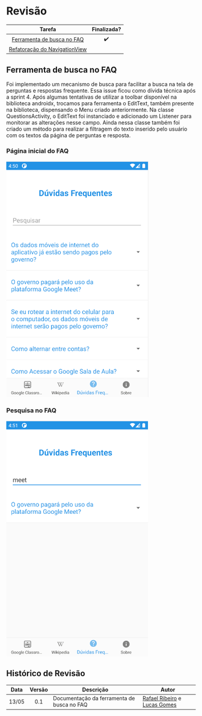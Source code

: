# Revisão

Tarefa | Finalizada? |
:-----:|:-----------:|
[Ferramenta de busca no FAQ](https://github.com/GCES-Escola-em-Casa-2020-2/wiki/issues/19) | :heavy_check_mark: |
[Refatoração do NavigationView](https://github.com/GCES-Escola-em-Casa-2020-2/wiki/issues/8) | |

## Ferramenta de busca no FAQ

Foi implementado um mecanismo de busca para facilitar a busca na tela de perguntas e respostas frequente. Essa issue ficou como dívida técnica após a sprint 4. Após algumas tentativas de utilizar a toolbar disponível na biblioteca androidx, trocamos para ferramenta o EditText, também presente na biblioteca, dispensando o Menu criado anteriormente. Na classe QuestionsActivity, o EditText foi instanciado e adicionado um Listener para monitorar as alterações nesse campo. Ainda nessa classe também foi criado um método para realizar a filtragem do texto inserido pelo usuário com os textos da página de perguntas e resposta.

### Página inicial do FAQ
![Inicial](./../../img/sprint7/inicial.png)<br>
### Pesquisa no FAQ
![Pesquisa](./../../img/sprint7/pesquisa.png)<br>

## Histórico de Revisão

Data | Versão | Descrição | Autor |
:---:|:------:|-----------|-------|
13/05|0.1 | Documentação da ferramenta de busca no FAQ | [Rafael Ribeiro](https://github.com/rafaelflarrn) e [Lucas Gomes](https://github.com/LGomees) |


